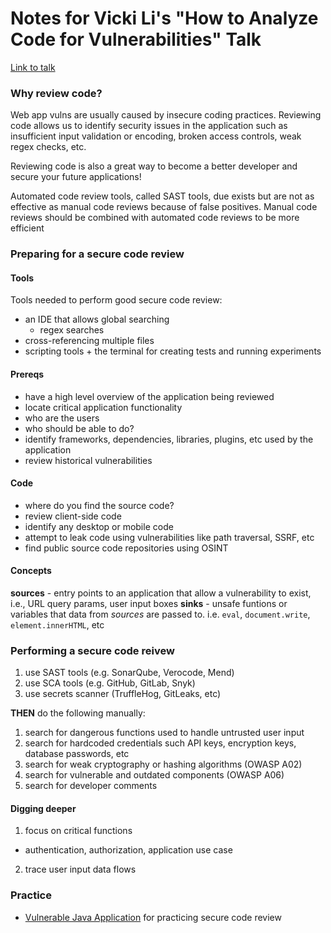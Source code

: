 # Notes for Vicki Li's "How to Analyze Code for Vulnerabilities" Talk

[Link to talk](https://www.youtube.com/watch?v=A8CNysN-lOM)

### Why review code?

Web app vulns are usually caused by insecure coding practices. Reviewing code allows us to identify security issues in the application such as insufficient input validation or encoding, broken access controls, weak regex checks, etc.

Reviewing code is also a great way to become a better developer and secure your future applications!

Automated code review tools, called SAST tools, due exists but are not as effective as manual code reviews because of false positives. Manual code reviews should be combined with automated code reviews to be more efficient

### Preparing for a secure code review

#### Tools

Tools needed to perform good secure code review:

- an IDE that allows global searching
  - regex searches
- cross-referencing multiple files
- scripting tools + the terminal for creating tests and running experiments

#### Prereqs

- have a high level overview of the application being reviewed
- locate critical application functionality
- who are the users
- who should be able to do?
- identify frameworks, dependencies, libraries, plugins, etc used by the application
- review historical vulnerabilities 

#### Code

- where do you find the source code?
- review client-side code
- identify any desktop or mobile code
- attempt to leak code using vulnerabilities like path traversal, SSRF, etc
- find public source code repositories using OSINT

#### Concepts

**sources** - entry points to an application that allow a vulnerability to exist, i.e., URL query params, user input boxes
**sinks** - unsafe funtions or variables that data from *sources* are passed to. i.e. `eval`, `document.write`, `element.innerHTML`, etc

### Performing a secure code reivew

1. use SAST tools (e.g. SonarQube, Verocode, Mend)
2. use SCA tools (e.g. GitHub, GitLab, Snyk)
3. use secrets scanner (TruffleHog, GitLeaks, etc)

**THEN** do the following manually:

1. search for dangerous functions used to handle untrusted user input
2. search for hardcoded credentials such API keys, encryption keys, database passwords, etc
3. search for weak cryptography or hashing algorithms (OWASP A02)
4. search for vulnerable and outdated components (OWASP A06)
5. search for developer comments

#### Digging deeper

1. focus on critical functions
  - authentication, authorization, application use case
2. trace user input data flows


### Practice

- [Vulnerable Java Application](https://github.com/ShiftLeftSecurity/tarpit-java) for practicing secure code review
